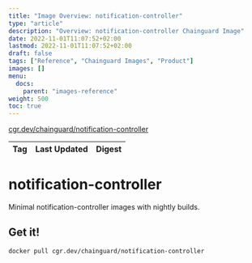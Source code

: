 ```yaml
---
title: "Image Overview: notification-controller"
type: "article"
description: "Overview: notification-controller Chainguard Image"
date: 2022-11-01T11:07:52+02:00
lastmod: 2022-11-01T11:07:52+02:00
draft: false
tags: ["Reference", "Chainguard Images", "Product"]
images: []
menu:
  docs:
    parent: "images-reference"
weight: 500
toc: true
---
```


[cgr.dev/chainguard/notification-controller](https://github.com/chainguard-images/images/tree/main/images/notification-controller)

| Tag | Last Updated | Digest |
|-----|--------------|--------|

# notification-controller

Minimal notification-controller images with nightly builds.

## Get it!

```shell
docker pull cgr.dev/chainguard/notification-controller
```